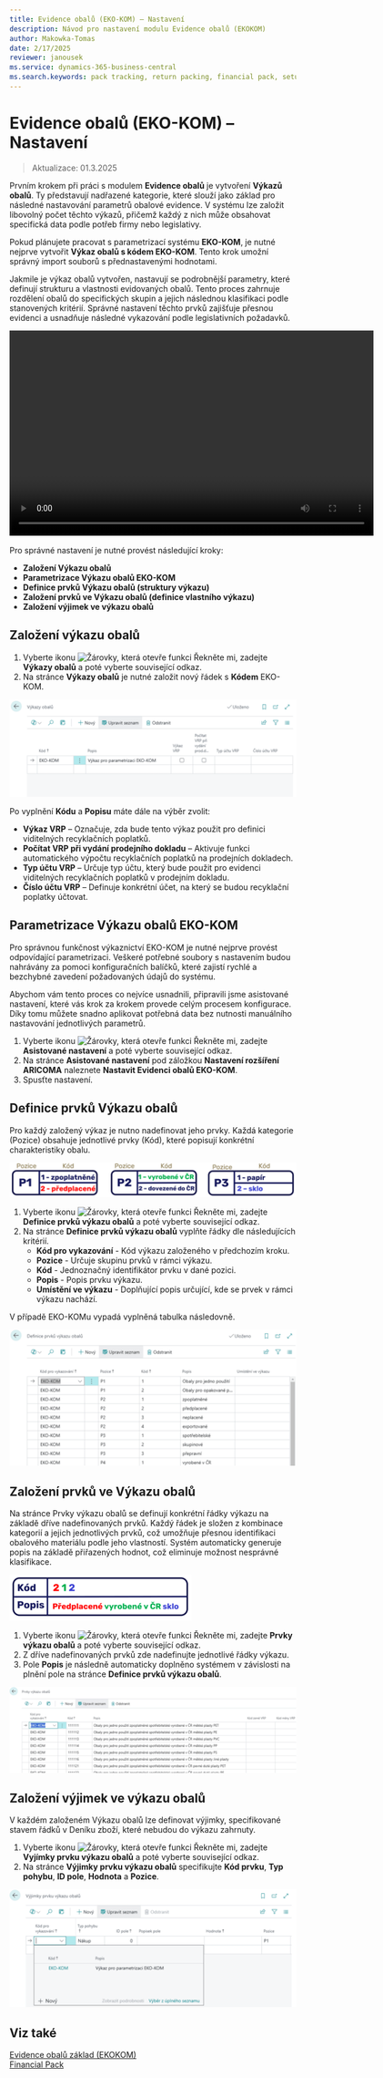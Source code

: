 ```yaml
---
title: Evidence obalů (EKO-KOM) – Nastavení
description: Návod pro nastavení modulu Evidence obalů (EKOKOM)
author: Makowka-Tomas
date: 2/17/2025
reviewer: janousek
ms.service: dynamics-365-business-central
ms.search.keywords: pack tracking, return packing, financial pack, setup, rapidstart
---
```

# Evidence obalů (EKO-KOM) – Nastavení

> Aktualizace: 01.3.2025

Prvním krokem při práci s modulem **Evidence obalů** je vytvoření **Výkazů obalů**. Ty představují nadřazené kategorie, které slouží jako základ pro následné nastavování parametrů obalové evidence. V systému lze založit libovolný počet těchto výkazů, přičemž každý z nich může obsahovat specifická data podle potřeb firmy nebo legislativy.

Pokud plánujete pracovat s parametrizací systému **EKO-KOM**, je nutné nejprve vytvořit **Výkaz obalů s kódem EKO-KOM**. Tento krok umožní správný import souborů s přednastavenými hodnotami.

Jakmile je výkaz obalů vytvořen, nastavují se podrobnější parametry, které definují strukturu a vlastnosti evidovaných obalů. Tento proces zahrnuje rozdělení obalů do specifických skupin a jejich následnou klasifikaci podle stanovených kritérií. Správné nastavení těchto prvků zajišťuje přesnou evidenci a usnadňuje následné vykazování podle legislativních požadavků.

<video src="media/pack-tracking.mp4" width="640" height="360" controls></video>

Pro správné nastavení je nutné provést následující kroky:

- **Založení Výkazu obalů**
- **Parametrizace Výkazu obalů EKO-KOM**
- **Definice prvků Výkazu obalů (struktury výkazu)**
- **Založení prvků ve Výkazu obalů (definice vlastního výkazu)**
- **Založení výjimek ve výkazu obalů**

## Založení výkazu obalů

1. Vyberte ikonu ![Žárovky, která otevře funkci Řekněte mi](media/ui-search/search_small.png "Řekněte mi, co chcete dělat"), zadejte **Výkazy obalů** a poté vyberte související odkaz.
2. Na stránce **Výkazy obalů** je nutné založit nový řádek s **Kódem** EKO-KOM.

![Výkazy obalů](media/pack-tracking-packing-statements.png)

Po vyplnění **Kódu** a **Popisu** máte dále na výběr zvolit:

- **Výkaz VRP** – Označuje, zda bude tento výkaz použit pro definici viditelných recyklačních poplatků.
- **Počítat VRP při vydání prodejního dokladu** – Aktivuje funkci automatického výpočtu recyklačních poplatků na prodejních dokladech.
- **Typ účtu VRP** – Určuje typ účtu, který bude použit pro evidenci viditelných recyklačních poplatků v prodejním dokladu.
- **Číslo účtu VRP** – Definuje konkrétní účet, na který se budou recyklační poplatky účtovat.

## Parametrizace Výkazu obalů EKO-KOM

Pro správnou funkčnost výkaznictví EKO-KOM je nutné nejprve provést odpovídající parametrizaci. Veškeré potřebné soubory s nastavením budou nahrávány za pomoci konfiguračních balíčků, které zajistí rychlé a bezchybné zavedení požadovaných údajů do systému.

Abychom vám tento proces co nejvíce usnadnili, připravili jsme asistované nastavení, které vás krok za krokem provede celým procesem konfigurace. Díky tomu můžete snadno aplikovat potřebná data bez nutnosti manuálního nastavování jednotlivých parametrů.

1. Vyberte ikonu ![Žárovky, která otevře funkci Řekněte mi](media/ui-search/search_small.png "Řekněte mi, co chcete dělat"), zadejte **Asistované nastavení** a poté vyberte související odkaz.
2. Na stránce **Asistované nastavení** pod záložkou **Nastavení rozšíření ARICOMA** naleznete **Nastavit Evidenci obalů EKO-KOM**.
3. Spusťte nastavení.

## Definice prvků Výkazu obalů

Pro každý založený výkaz je nutno nadefinovat jeho prvky. Každá kategorie (Pozice) obsahuje jednotlivé prvky (Kód), které popisují konkrétní charakteristiky obalu.

![Struktura prvků Výkazu obalů)](media/pack-tracking-definition.png)

1. Vyberte ikonu ![Žárovky, která otevře funkci Řekněte mi](media/ui-search/search_small.png "Řekněte mi, co chcete dělat"), zadejte **Definice prvků výkazu obalů** a poté vyberte související odkaz.
2. Na stránce **Definice prvků výkazu obalů** vyplňte řádky dle následujících kritérií.
    - **Kód pro vykazování** - Kód výkazu založeného v předchozím kroku.
    - **Pozice** - Určuje skupinu prvků v rámci výkazu.
    - **Kód** - Jednoznačný identifikátor prvku v dané pozici.
    - **Popis** - Popis prvku výkazu.
    - **Umístění ve výkazu** - Doplňující popis určující, kde se prvek v rámci výkazu nachází.

V případě EKO-KOMu vypadá vyplněná tabulka následovně.

![Definice prvků výkazu obalů](media/pack-tracking-packing-statement-elements-def.png)

## Založení prvků ve Výkazu obalů

Na stránce Prvky výkazu obalů se definují konkrétní řádky výkazu na základě dříve nadefinovaných prvků. Každý řádek je složen z kombinace kategorií a jejich jednotlivých prvků, což umožňuje přesnou identifikaci obalového materiálu podle jeho vlastností. Systém automaticky generuje popis na základě přiřazených hodnot, což eliminuje možnost nesprávné klasifikace.

![Prvek výkazu obalů](media/pack-tracking-element.png)

1. Vyberte ikonu ![Žárovky, která otevře funkci Řekněte mi](media/ui-search/search_small.png "Řekněte mi, co chcete dělat"), zadejte **Prvky výkazu obalů** a poté vyberte související odkaz.
2. Z dříve nadefinovaných prvků zde nadefinujte jednotlivé řádky výkazu.
3. Pole **Popis** je následně automaticky doplněno systémem v závislosti na plnění pole na stránce **Definice prvků výkazu obalů**.

![Prvky výkazu obalů](media/pack-tracking-packing-statement-elements.png)

## Založení výjimek ve výkazu obalů

V každém založeném Výkazu obalů lze definovat výjimky, specifikované stavem řádků v Deníku zboží, které nebudou do výkazu zahrnuty.

1. Vyberte ikonu ![Žárovky, která otevře funkci Řekněte mi](media/ui-search/search_small.png "Řekněte mi, co chcete dělat"), zadejte **Vyjímky prvku výkazu obalů** a poté vyberte související odkaz.
2. Na stránce **Výjimky prvku výkazu obalů** specifikujte **Kód prvku**, **Typ pohybu**, **ID pole**, **Hodnota** a **Pozice**.

![Vyjímky prvku výkazu obalů](media/pack-tracking-exceptions.png)

## Viz také

[Evidence obalů základ (EKOKOM)](pack-tracking-basic.md)  
[Financial Pack](finance-pack.md)  
